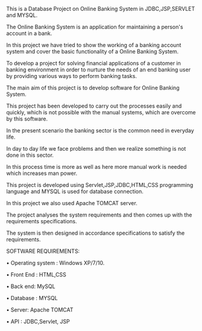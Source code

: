 This is a Database Project on Online Banking System in JDBC,JSP,SERVLET and MYSQL.

The Online Banking System is an application for maintaining a person's account in a bank.

In this project we have tried to show the working of a banking account system and cover the basic functionality of a Online Banking System.

To develop a project for solving financial applications of a customer in banking environment in order to nurture the needs of an end banking user by providing various ways to perform banking tasks.

The main aim of this project is to develop software for Online Banking System.

This project has been developed to carry out the processes easily and quickly, which is not possible with the manual systems, which are overcome by this software.

In the present scenario the banking sector is the common need in everyday life.

In day to day life we face problems and then we realize something is not done in this sector.

In this process time is more as well as here more manual work is needed which increases man power.

This project is developed using Servlet,JSP,JDBC,HTML,CSS programming language and MYSQL is used for database connection.

In this project we also used Apache TOMCAT server.

The project analyses the system requirements and then comes up with the requirements specifications.

The system is then designed in accordance specifications to satisfy the requirements.

SOFTWARE REQUIREMENTS:

• Operating system : Windows XP/7/10.

• Front End : HTML,CSS

• Back end: MySQL

• Database : MYSQL

• Server: Apache TOMCAT

• API : JDBC,Servlet, JSP
